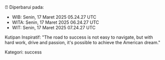 ⏰ Diperbarui pada:
- WIB: Senin, 17 Maret 2025 05.24.27 UTC
- WITA: Senin, 17 Maret 2025 06.24.27 UTC
- WIT: Senin, 17 Maret 2025 07.24.27 UTC

Kutipan Inspiratif:
"The road to success is not easy to navigate, but with hard work, drive and passion, it's possible to achieve the American dream."


Kategori: success

